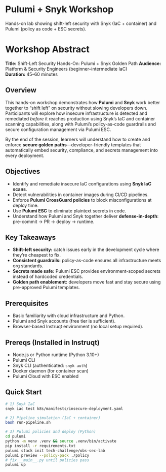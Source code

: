 # Pulumi + Snyk Workshop

Hands-on lab showing shift-left security with Snyk (IaC + container) and Pulumi (policy as code + ESC secrets).

# Workshop Abstract  
**Title:** Shift-Left Security Hands-On: Pulumi + Snyk Golden Path 
**Audience:** Platform & Security Engineers (beginner–intermediate IaC)  
**Duration:** 45–60 minutes  

## Overview  
This hands-on workshop demonstrates how **Pulumi** and **Snyk** work better together to “shift left” on security without slowing developers down. Participants will explore how insecure infrastructure is detected and remediated *before* it reaches production using Snyk’s IaC and container scanning capabilities, along with Pulumi’s policy-as-code guardrails and secure configuration management via Pulumi ESC.  

By the end of the session, learners will understand how to create and enforce **secure golden paths**—developer-friendly templates that automatically embed security, compliance, and secrets management into every deployment.  

## Objectives  
- Identify and remediate insecure IaC configurations using **Snyk IaC scans**.  
- Detect vulnerabilities in container images during CI/CD pipelines.  
- Enforce **Pulumi CrossGuard policies** to block misconfigurations at deploy time.  
- Use **Pulumi ESC** to eliminate plaintext secrets in code.  
- Understand how Pulumi and Snyk together deliver **defense-in-depth**: pre-commit → PR → deploy → runtime.  

## Key Takeaways  
- **Shift-left security:** catch issues early in the development cycle where they’re cheapest to fix.  
- **Consistent guardrails:** policy-as-code ensures all infrastructure meets org standards.  
- **Secrets made safe:** Pulumi ESC provides environment-scoped secrets instead of hardcoded credentials.  
- **Golden path enablement:** developers move fast and stay secure using pre-approved Pulumi templates.  

## Prerequisites  
- Basic familiarity with cloud infrastructure and Python.  
- Pulumi and Snyk accounts (free tier is sufficient).  
- Browser-based Instruqt environment (no local setup required).  


## Prereqs (Installed in Instruqt)
- Node.js or Python runtime (Python 3.10+)
- Pulumi CLI
- Snyk CLI (authenticated: `snyk auth`)
- Docker daemon (for container scan)
- Pulumi Cloud with ESC enabled

## Quick Start
```bash
# 1) Snyk IaC
snyk iac test k8s/manifests/insecure-deployment.yaml

# 2) Pipeline simulation (IaC + container)
bash run-pipeline.sh

# 3) Pulumi policies and deploy (Python)
cd pulumi
python -m venv .venv && source .venv/bin/activate
pip install -r requirements.txt
pulumi stack init tech-challenge/obs-sec-lab
pulumi preview --policy-pack ./policy
# fix __main__.py until policies pass
pulumi up

